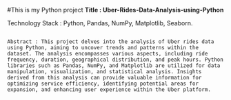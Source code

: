 #This is my Python project
**Title : Uber-Rides-Data-Analysis-using-Python**

Technology Stack : Python, Pandas, NumPy, Matplotlib, Seaborn.
                                 
                                                                                                                                                                     Abstract : This project delves into the analysis of Uber rides data using Python, aiming to uncover trends and patterns within the dataset. The analysis encompasses various aspects, including ride frequency, duration, geographical distribution, and peak hours. Python libraries such as Pandas, NumPy, and Matplotlib are utilized for data manipulation, visualization, and statistical analysis. Insights derived from this analysis can provide valuable information for optimizing service efficiency, identifying potential areas for expansion, and enhancing user experience within the Uber platform.                                                                                                                                                       
